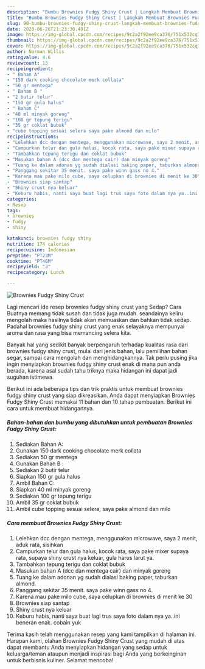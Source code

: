 ```yaml
---
description: "Bumbu Brownies Fudgy Shiny Crust | Langkah Membuat Brownies Fudgy Shiny Crust Yang Sempurna"
title: "Bumbu Brownies Fudgy Shiny Crust | Langkah Membuat Brownies Fudgy Shiny Crust Yang Sempurna"
slug: 90-bumbu-brownies-fudgy-shiny-crust-langkah-membuat-brownies-fudgy-shiny-crust-yang-sempurna
date: 2020-06-26T21:23:30.491Z
image: https://img-global.cpcdn.com/recipes/9c2a2f92ee9ca376/751x532cq70/brownies-fudgy-shiny-crust-foto-resep-utama.jpg
thumbnail: https://img-global.cpcdn.com/recipes/9c2a2f92ee9ca376/751x532cq70/brownies-fudgy-shiny-crust-foto-resep-utama.jpg
cover: https://img-global.cpcdn.com/recipes/9c2a2f92ee9ca376/751x532cq70/brownies-fudgy-shiny-crust-foto-resep-utama.jpg
author: Norman Willis
ratingvalue: 4.6
reviewcount: 13
recipeingredient:
- " Bahan A"
- "150 dark cooking chocolate merk collata"
- "50 gr mentega"
- " Bahan B "
- "2 butir telur"
- "150 gr gula halus"
- " Bahan C"
- "40 ml minyak goreng"
- "100 gr tepung terigu"
- "35 gr coklat bubuk"
- "cube topping sesuai selera saya pake almond dan milo"
recipeinstructions:
- "Lelehkan dcc dengan mentega, menggunakan microwave, saya 2 menit, aduk rata, sisihkan"
- "Campurkan telur dan gula halus, kocok rata, saya pake mixer supaya rata, supaya shiny crust nya keluar, gula harus larut ya."
- "Tambahkan tepung terigu dan coklat bubuk"
- "Masukan bahan A (dcc dan mentega cair) dan minyak goreng"
- "Tuang ke dalam adonan yg sudah dialasi baking paper, taburkan almond."
- "Panggang sekitar 35 menit. saya pake winn gass no 4."
- "Karena mau pake milo cube, saya celupkan di brownies di menit ke 30"
- "Brownies siap santap"
- "Shiny crust nya keluar"
- "Keburu habis, nanti saya buat lagi trus saya foto dalam nya ya..ini beneran enak. cobain yuk"
categories:
- Resep
tags:
- brownies
- fudgy
- shiny

katakunci: brownies fudgy shiny 
nutrition: 174 calories
recipecuisine: Indonesian
preptime: "PT23M"
cooktime: "PT46M"
recipeyield: "3"
recipecategory: Lunch

---
```



![Brownies Fudgy Shiny Crust](https://img-global.cpcdn.com/recipes/9c2a2f92ee9ca376/751x532cq70/brownies-fudgy-shiny-crust-foto-resep-utama.jpg)

Lagi mencari ide resep brownies fudgy shiny crust yang Sedap? Cara Buatnya memang tidak susah dan tidak juga mudah. seandainya keliru mengolah maka hasilnya tidak akan memuaskan dan bahkan tidak sedap. Padahal brownies fudgy shiny crust yang enak selayaknya mempunyai aroma dan rasa yang bisa memancing selera kita.

Banyak hal yang sedikit banyak berpengaruh terhadap kualitas rasa dari brownies fudgy shiny crust, mulai dari jenis bahan, lalu pemilihan bahan segar, sampai cara mengolah dan menghidangkannya. Tak perlu pusing jika ingin menyiapkan brownies fudgy shiny crust enak di mana pun anda berada, karena asal sudah tahu triknya maka hidangan ini dapat jadi suguhan istimewa.




Berikut ini ada beberapa tips dan trik praktis untuk membuat brownies fudgy shiny crust yang siap dikreasikan. Anda dapat menyiapkan Brownies Fudgy Shiny Crust memakai 11 bahan dan 10 tahap pembuatan. Berikut ini cara untuk membuat hidangannya.

<!--inarticleads1-->

##### Bahan-bahan dan bumbu yang dibutuhkan untuk pembuatan Brownies Fudgy Shiny Crust:

1. Sediakan  Bahan A:
1. Gunakan 150 dark cooking chocolate merk collata
1. Sediakan 50 gr mentega
1. Gunakan  Bahan B :
1. Sediakan 2 butir telur
1. Siapkan 150 gr gula halus
1. Ambil  Bahan C:
1. Siapkan 40 ml minyak goreng
1. Sediakan 100 gr tepung terigu
1. Ambil 35 gr coklat bubuk
1. Ambil cube topping sesuai selera, saya pake almond dan milo




<!--inarticleads2-->

##### Cara membuat Brownies Fudgy Shiny Crust:

1. Lelehkan dcc dengan mentega, menggunakan microwave, saya 2 menit, aduk rata, sisihkan
1. Campurkan telur dan gula halus, kocok rata, saya pake mixer supaya rata, supaya shiny crust nya keluar, gula harus larut ya.
1. Tambahkan tepung terigu dan coklat bubuk
1. Masukan bahan A (dcc dan mentega cair) dan minyak goreng
1. Tuang ke dalam adonan yg sudah dialasi baking paper, taburkan almond.
1. Panggang sekitar 35 menit. saya pake winn gass no 4.
1. Karena mau pake milo cube, saya celupkan di brownies di menit ke 30
1. Brownies siap santap
1. Shiny crust nya keluar
1. Keburu habis, nanti saya buat lagi trus saya foto dalam nya ya..ini beneran enak. cobain yuk




Terima kasih telah menggunakan resep yang kami tampilkan di halaman ini. Harapan kami, olahan Brownies Fudgy Shiny Crust yang mudah di atas dapat membantu Anda menyiapkan hidangan yang sedap untuk keluarga/teman ataupun menjadi inspirasi bagi Anda yang berkeinginan untuk berbisnis kuliner. Selamat mencoba!
